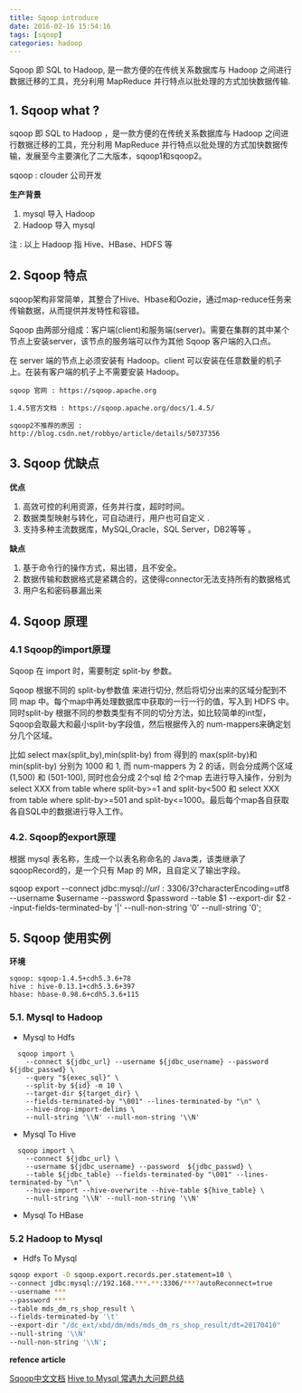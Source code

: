 ```yaml
---
title: Sqoop introduce
date: 2016-02-16 15:54:16
tags: [sqoop]
categories: hadoop
---
```


Sqoop 即 SQL to Hadoop, 是一款方便的在传统关系数据库与 Hadoop 之间进行数据迁移的工具，充分利用 MapReduce 并行特点以批处理的方式加快数据传输.

<!--more-->

## 1. Sqoop what ?

sqoop 即 SQL to Hadoop ，是一款方便的在传统关系数据库与 Hadoop 之间进行数据迁移的工具，充分利用 MapReduce 并行特点以批处理的方式加快数据传输，发展至今主要演化了二大版本，sqoop1和sqoop2。 

sqoop : clouder 公司开发

**生产背景**

 1. mysql  导入 Hadoop 
 2. Hadoop 导入 mysql

注 : 以上 Hadoop 指 Hive、HBase、HDFS 等

## 2. Sqoop 特点

sqoop架构非常简单，其整合了Hive、Hbase和Oozie，通过map-reduce任务来传输数据，从而提供并发特性和容错。

   Sqoop 由两部分组成：客户端(client)和服务端(server)。需要在集群的其中某个节点上安装server，该节点的服务端可以作为其他 Sqoop 客户端的入口点。
    
   在 server 端的节点上必须安装有 Hadoop。client 可以安装在任意数量的机子上。在装有客户端的机子上不需要安装 Hadoop。

```
sqoop 官网 : https://sqoop.apache.org

1.4.5官方文档 : https://sqoop.apache.org/docs/1.4.5/

sqoop2不推荐的原因 : http://blog.csdn.net/robbyo/article/details/50737356
```
    
## 3. Sqoop 优缺点

**优点**

 1. 高效可控的利用资源，任务并行度，超时时间。
 2. 数据类型映射与转化，可自动进行，用户也可自定义 .
 3. 支持多种主流数据库，MySQL,Oracle，SQL Server，DB2等等 。

**缺点**
 1. 基于命令行的操作方式，易出错，且不安全。
 2. 数据传输和数据格式是紧耦合的，这使得connector无法支持所有的数据格式
 3. 用户名和密码暴漏出来

## 4. Sqoop 原理

### 4.1 Sqoop的import原理

Sqoop 在 import 时，需要制定 split-by 参数。

Sqoop 根据不同的 split-by参数值 来进行切分, 然后将切分出来的区域分配到不同 map 中。每个map中再处理数据库中获取的一行一行的值，写入到 HDFS 中。同时split-by 根据不同的参数类型有不同的切分方法，如比较简单的int型，Sqoop会取最大和最小split-by字段值，然后根据传入的 num-mappers来确定划分几个区域。 

比如 select max(split_by),min(split-by) from 得到的 max(split-by)和 min(split-by) 分别为 1000 和 1, 而 num-mappers 为 2 的话，则会分成两个区域 (1,500) 和 (501-100), 同时也会分成 2个sql 给 2个map 去进行导入操作，分别为 select XXX from table where split-by>=1 and split-by<500 和 select XXX from table where split-by>=501 and split-by<=1000。最后每个map各自获取各自SQL中的数据进行导入工作。

### 4.2. Sqoop的export原理

根据 mysql 表名称，生成一个以表名称命名的 Java类，该类继承了 sqoopRecord的，是一个只有 Map 的 MR，且自定义了输出字段。
   
sqoop export --connect jdbc:mysql://$url:3306/$3?characterEncoding=utf8 --username $username --password $password --table $1 --export-dir $2 --input-fields-terminated-by '|' --null-non-string '0' --null-string '0';

## 5. Sqoop 使用实例

**环境**

```
sqoop: sqoop-1.4.5+cdh5.3.6+78
hive : hive-0.13.1+cdh5.3.6+397
hbase: hbase-0.98.6+cdh5.3.6+115
```

### 5.1. Mysql to Hadoop

 - Mysql to Hdfs

```
  sqoop import \
    --connect ${jdbc_url} --username ${jdbc_username} --password  ${jdbc_passwd} \
    --query "${exec_sql}" \
    --split-by ${id} -m 10 \
    --target-dir ${target_dir} \
    --fields-terminated-by "\001" --lines-terminated-by "\n" \
    --hive-drop-import-delims \
    --null-string '\\N' --null-non-string '\\N'
```

 - Mysql To Hive

```
  sqoop import \
    --connect ${jdbc_url} \
    --username ${jdbc_username} --password  ${jdbc_passwd} \
    --table ${jdbc_table} --fields-terminated-by "\001" --lines-terminated-by "\n" \
    --hive-import --hive-overwrite --hive-table ${hive_table} \
    --null-string '\\N' --null-non-string '\\N'
```

 - Mysql To HBase


### 5.2 Hadoop to Mysql

 - Hdfs To Mysql

```bash
sqoop export -D sqoop.export.records.per.statement=10 \
--connect jdbc:mysql://192.168.***.**:3306/***?autoReconnect=true 
--username *** 
--password *** 
--table mds_dm_rs_shop_result \
--fields-terminated-by '\t' 
--export-dir "/dc_ext/xbd/dm/mds/mds_dm_rs_shop_result/dt=20170410" 
--null-string '\\N' 
--null-non-string '\\N';
```

**refence article**

<a href="http://www.zihou.me/html/2014/01/28/9114.html">Sqoop中文文档</a> 
<a href="http://www.aboutyun.com/thread-12684-1-1.html">Hive to Mysql 常遇九大问题总结</a> 

